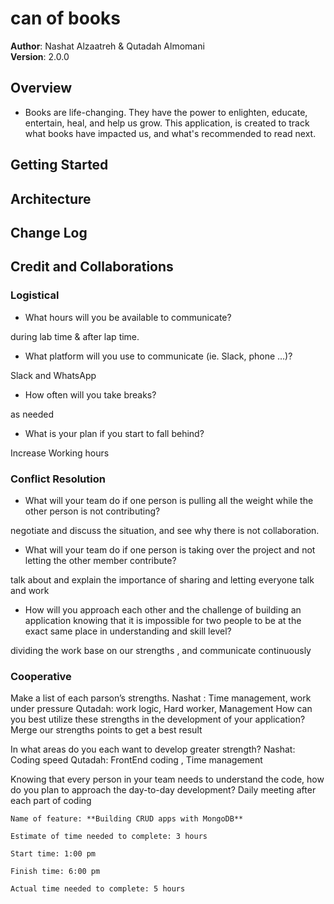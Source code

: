 # can of books

**Author**: Nashat Alzaatreh & Qutadah Almomani  
**Version**: 2.0.0

## Overview

- Books are life-changing. They have the power to enlighten, educate, entertain, heal, and help us grow. This application, is created to track what books have impacted us, and what's recommended to read next.

## Getting Started

<!-- What are the steps that a user must take in order to build this app on their own machine and get it running? -->

## Architecture

<!-- Provide a detailed description of the application design. What technologies (languages, libraries, etc) you're using, and any other relevant design information. -->

## Change Log

<!-- Use this area to document the iterative changes made to your application as each feature is successfully implemented. Use time stamps. Here's an example:

01-01-2001 4:59pm - Application now has a fully-functional express server, with a GET route for the location resource. -->

## Credit and Collaborations

<!-- Give credit (and a link) to other people or resources that helped you build this application. -->

### Logistical

- What hours will you be available to communicate?

during lab time & after lap time.

- What platform will you use to communicate (ie. Slack, phone …)?

Slack and WhatsApp

- How often will you take breaks?

as needed

- What is your plan if you start to fall behind?

Increase Working hours

### Conflict Resolution

- What will your team do if one person is pulling all the weight while
  the other person is not contributing?

negotiate and discuss the situation, and see why there is not collaboration.

- What will your team do if one person is taking over
  the project and not letting the other member contribute?

talk about and explain the importance of sharing and letting everyone talk and work

- How will you approach each other and the challenge of building
  an application knowing that it is impossible for two people to be
  at the exact same place in understanding and skill level?

dividing the work base on our strengths , and communicate continuously

### Cooperative

Make a list of each parson’s strengths.
Nashat :
Time management, work under pressure
Qutadah:
work logic, Hard worker, Management
How can you best utilize these strengths in the development of your application?
Merge our strengths points to get a best result

In what areas do you each want to develop greater strength?
Nashat: Coding speed
Qutadah: FrontEnd coding , Time management

Knowing that every person in your team needs to understand the code, how do you plan to approach the day-to-day development?
Daily meeting after each part of coding

```
Name of feature: **Building CRUD apps with MongoDB**

Estimate of time needed to complete: 3 hours

Start time: 1:00 pm

Finish time: 6:00 pm

Actual time needed to complete: 5 hours
```

